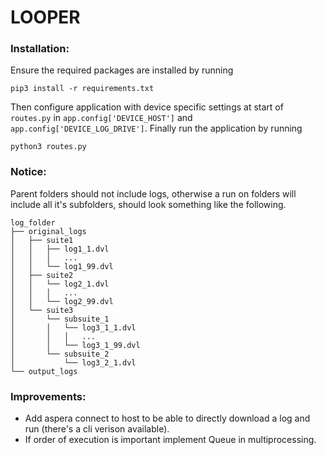 # LOOPER

### Installation:
Ensure the required packages are installed by running 

```pip3 install -r requirements.txt```

Then configure application with device specific settings at start of `routes.py` in `app.config['DEVICE_HOST']` and `app.config['DEVICE_LOG_DRIVE']`.
Finally run the application by running

```python3 routes.py```


### Notice:
Parent folders should not include logs, otherwise a run on folders will include all it's subfolders, should look something like the following.

```
log_folder
├── original_logs
│   ├── suite1
│   │   ├── log1_1.dvl
│   │   │   ...
│   │   └── log1_99.dvl
│   ├── suite2
│   │   └── log2_1.dvl
│   │   │   ...
│   │   └── log2_99.dvl
│   └── suite3
│       └── subsuite_1
│       │   └── log3_1_1.dvl
│       │   │   ...
│       │   └── log3_1_99.dvl
│       └── subsuite_2
│           └── log3_2_1.dvl
└── output_logs
```


### Improvements:
- Add aspera connect to host to be able to directly download a log and run (there's a cli verison available).
- If order of execution is important implement Queue in multiprocessing.